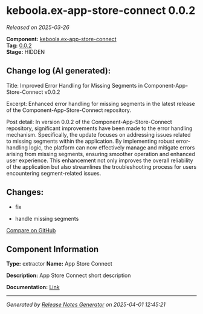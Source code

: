 #  keboola.ex-app-store-connect 0.0.2

_Released on 2025-03-26_

**Component:** [keboola.ex-app-store-connect](https://github.com/keboola/component-app-store-connect)  
**Tag:** [0.0.2](https://github.com/keboola/component-app-store-connect/releases/tag/0.0.2)  
**Stage:** HIDDEN


## Change log (AI generated):
Title:
Improved Error Handling for Missing Segments in Component-App-Store-Connect v0.0.2

Excerpt:
Enhanced error handling for missing segments in the latest release of the Component-App-Store-Connect repository.

Post detail:
In version 0.0.2 of the Component-App-Store-Connect repository, significant improvements have been made to the error handling mechanism. Specifically, the update focuses on addressing issues related to missing segments within the application. By implementing robust error-handling logic, the platform can now effectively manage and mitigate errors arising from missing segments, ensuring smoother operation and enhanced user experience. This enhancement not only improves the overall reliability of the application but also streamlines the troubleshooting process for users encountering segment-related issues.



## Changes:



- fix 






- handle missing segments 



[Compare on GitHub](https://github.com/keboola/component-app-store-connect/compare/0.0.1...0.0.2)



## Component Information
**Type:** extractor
**Name:** App Store Connect

**Description:** App Store Connect short description


**Documentation:** [Link](https://github.com/keboola/component-app-store-connect/blob/master/README.md)



---
_Generated by [Release Notes Generator](https://github.com/keboola/release-notes-generator)
on 2025-04-01 12:45:21_